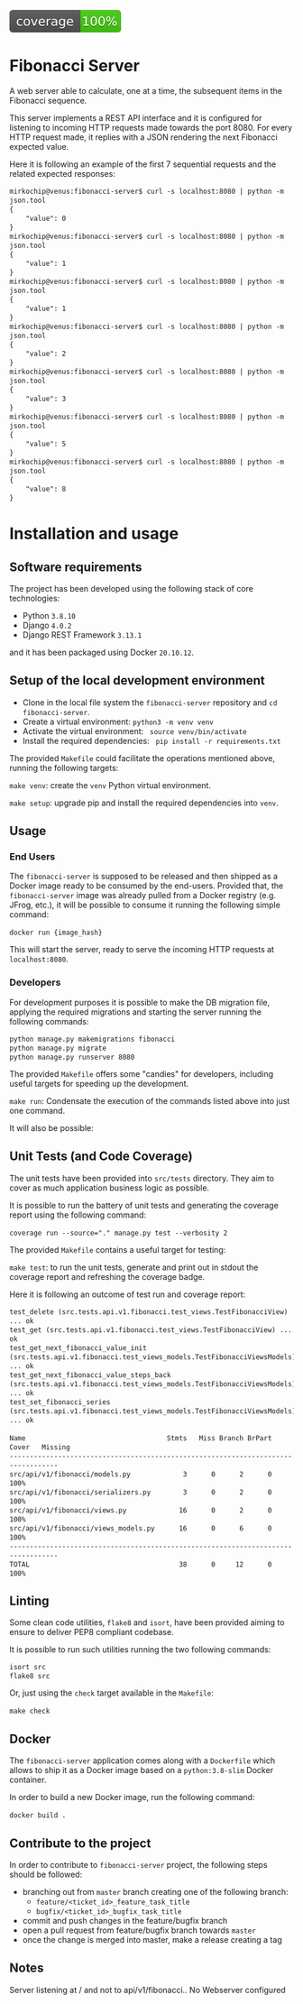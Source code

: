 [![Code Coverage](coverage.svg)](coverage.svg)

# Fibonacci Server

A web server able to calculate, one at a time, the subsequent items in the Fibonacci sequence. 

This server implements a REST API interface and it is configured for listening to incoming HTTP requests made towards the port 8080. For every HTTP request made, it replies with a JSON rendering the next Fibonacci expected value.

Here it is following an example of the first 7 sequential requests and the related expected responses:

```
mirkochip@venus:fibonacci-server$ curl -s localhost:8080 | python -m json.tool
{
    "value": 0
}
mirkochip@venus:fibonacci-server$ curl -s localhost:8080 | python -m json.tool
{
    "value": 1
}
mirkochip@venus:fibonacci-server$ curl -s localhost:8080 | python -m json.tool
{
    "value": 1
}
mirkochip@venus:fibonacci-server$ curl -s localhost:8080 | python -m json.tool
{
    "value": 2
}
mirkochip@venus:fibonacci-server$ curl -s localhost:8080 | python -m json.tool
{
    "value": 3
}
mirkochip@venus:fibonacci-server$ curl -s localhost:8080 | python -m json.tool
{
    "value": 5
}
mirkochip@venus:fibonacci-server$ curl -s localhost:8080 | python -m json.tool
{
    "value": 8
}
```


# Installation and usage

## Software requirements
The project has been developed using the following stack of core technologies:

- Python `3.8.10`
- Django `4.0.2`
- Django REST Framework `3.13.1`

and it has been packaged using Docker `20.10.12`.

## Setup of the local development environment
- Clone in the local file system the `fibonacci-server` repository and `cd fibonacci-server`. 
- Create a virtual environment: `python3 -m venv venv`
- Activate the virtual environment: ` source venv/bin/activate`
- Install the required dependencies: ` pip install -r requirements.txt`

The provided `Makefile` could facilitate the operations mentioned above, running the following targets:

`make venv`: create the `venv` Python virtual environment.

`make setup`: upgrade pip and install the required dependencies into `venv`.


## Usage

### End Users
The `fibonacci-server` is supposed to be released and then shipped as a Docker image ready to be consumed by the end-users. Provided that, the `fibonacci-server` image was already pulled from a Docker registry (e.g. JFrog, etc.), it will be possible to consume it running the following simple command:

`docker run {image_hash}`

This will start the server, ready to serve the incoming HTTP requests at `localhost:8080`.

### Developers 
For development purposes it is possible to make the DB migration file, applying the required migrations and starting the server running the following commands:

```
python manage.py makemigrations fibonacci
python manage.py migrate
python manage.py runserver 8080
```

The provided `Makefile` offers some "candies" for developers, including useful targets for speeding up the development.

`make run`:  Condensate the execution of the commands listed above into just one command.

It will also be possible:

## Unit Tests (and Code Coverage)
The unit tests have been provided into `src/tests` directory. They aim to cover as much application business logic as possible.

It is possible to run the battery of unit tests and generating the coverage report using the following command:

`coverage run --source="." manage.py test --verbosity 2`

The provided `Makefile` contains a useful target for testing:

`make test`: to run the unit tests, generate and print out in stdout the coverage report and refreshing the coverage badge. 

Here it is following an outcome of test run and coverage report:

```
test_delete (src.tests.api.v1.fibonacci.test_views.TestFibonacciView) ... ok
test_get (src.tests.api.v1.fibonacci.test_views.TestFibonacciView) ... ok
test_get_next_fibonacci_value_init (src.tests.api.v1.fibonacci.test_views_models.TestFibonacciViewsModels) ... ok
test_get_next_fibonacci_value_steps_back (src.tests.api.v1.fibonacci.test_views_models.TestFibonacciViewsModels) ... ok
test_set_fibonacci_series (src.tests.api.v1.fibonacci.test_views_models.TestFibonacciViewsModels) ... ok

Name                                   Stmts   Miss Branch BrPart  Cover   Missing
----------------------------------------------------------------------------------
src/api/v1/fibonacci/models.py             3      0      2      0   100%
src/api/v1/fibonacci/serializers.py        3      0      2      0   100%
src/api/v1/fibonacci/views.py             16      0      2      0   100%
src/api/v1/fibonacci/views_models.py      16      0      6      0   100%
----------------------------------------------------------------------------------
TOTAL                                     38      0     12      0   100%
```

## Linting
Some clean code utilities, `flake8` and `isort`, have been provided aiming to ensure to deliver PEP8 compliant codebase. 

It is possible to run such utilities running the two following commands:

```
isort src
flake8 src
```

Or, just using the `check` target available in the `Makefile`:

`make check`

## Docker
The `fibonacci-server` application comes along with a `Dockerfile` which allows to ship it as a Docker image based on a `python:3.8-slim` Docker container.

In order to build a new Docker image, run the following command:

`docker build .`

## Contribute to the project
In order to contribute to `fibonacci-server` project, the following steps should be followed:
- branching out from `master` branch creating one of the following branch:
  - `feature/<ticket_id>_feature_task_title`
  - `bugfix/<ticket_id>_bugfix_task_title`
- commit and push changes in the feature/bugfix branch
- open a pull request from feature/bugfix branch towards `master` 
- once the change is merged into master, make a release creating a tag

## Notes
Server listening at / and not to api/v1/fibonacci..
No Webserver configured